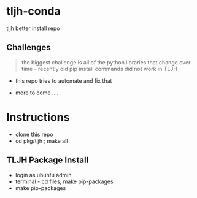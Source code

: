 # tljh-conda
tljh better install repo

## Challenges

> the biggest challenge is all of the python libraries that change over time - recently old pip install commands did not work in TLJH

- this repo tries to automate and fix that

- more to come ....


# Instructions

- clone this repo
- cd pkg/tljh ; make all

## TLJH Package Install

- login as ubuntu admin
- terminal - cd files; make pip-packages
- make pip-packages
